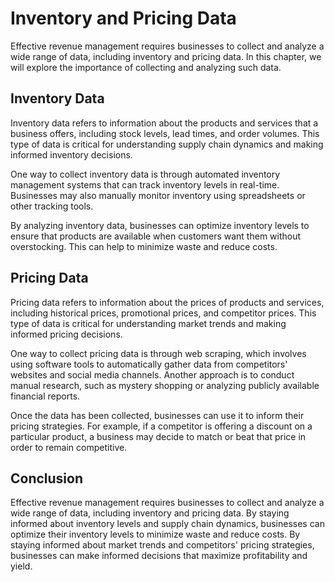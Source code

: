 Inventory and Pricing Data
===============================================================================

Effective revenue management requires businesses to collect and analyze a wide range of data, including inventory and pricing data. In this chapter, we will explore the importance of collecting and analyzing such data.

Inventory Data
--------------

Inventory data refers to information about the products and services that a business offers, including stock levels, lead times, and order volumes. This type of data is critical for understanding supply chain dynamics and making informed inventory decisions.

One way to collect inventory data is through automated inventory management systems that can track inventory levels in real-time. Businesses may also manually monitor inventory using spreadsheets or other tracking tools.

By analyzing inventory data, businesses can optimize inventory levels to ensure that products are available when customers want them without overstocking. This can help to minimize waste and reduce costs.

Pricing Data
------------

Pricing data refers to information about the prices of products and services, including historical prices, promotional prices, and competitor prices. This type of data is critical for understanding market trends and making informed pricing decisions.

One way to collect pricing data is through web scraping, which involves using software tools to automatically gather data from competitors' websites and social media channels. Another approach is to conduct manual research, such as mystery shopping or analyzing publicly available financial reports.

Once the data has been collected, businesses can use it to inform their pricing strategies. For example, if a competitor is offering a discount on a particular product, a business may decide to match or beat that price in order to remain competitive.

Conclusion
----------

Effective revenue management requires businesses to collect and analyze a wide range of data, including inventory and pricing data. By staying informed about inventory levels and supply chain dynamics, businesses can optimize their inventory levels to minimize waste and reduce costs. By staying informed about market trends and competitors' pricing strategies, businesses can make informed decisions that maximize profitability and yield.


